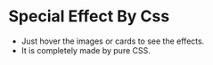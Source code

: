 # Special Effect By Css

- Just hover the images or cards to see the effects.<br>
- It is completely made by pure CSS.